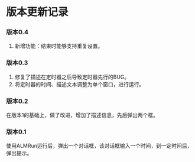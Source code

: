 # 版本更新记录


### 版本0.4
1. 新增功能：结束时能够支持重复设置。

### 版本0.3
1. 修复了描述在定时器之后导致定时器先行的BUG。
2. 将定时器的时间、描述文本调整为单个窗口，进行运行。


### 版本0.2
在版本1的基础上，做了改进，增加了描述信息，先后弹出两个框。


### 版本0.1
使用ALMRun运行后，弹出一个对话框，该对话框输入一个时间，到一定时间后，弹出提示。
